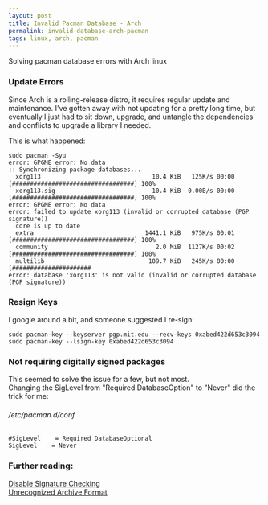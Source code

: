 ```yaml
---
layout: post
title: Invalid Pacman Database - Arch
permalink: invalid-database-arch-pacman
tags: linux, arch, pacman
---
```



<div class="message">
  Solving pacman database errors with Arch linux
</div>

### Update Errors
Since Arch is a rolling-release distro, it requires regular update and maintenance.  I've gotten away with not updating for a pretty long time, but eventually I just had to sit down, upgrade, and untangle the dependencies and conflicts to upgrade a library I needed.  


This is what happened:  

```
sudo pacman -Syu
error: GPGME error: No data
:: Synchronizing package databases...
  xorg113                               10.4 KiB   125K/s 00:00 [##################################] 100%
  xorg113.sig                           10.4 KiB  0.00B/s 00:00 [##################################] 100%
error: GPGME error: No data
error: failed to update xorg113 (invalid or corrupted database (PGP signature))
  core is up to date
  extra                               1441.1 KiB   975K/s 00:01 [##################################] 100%
  community                              2.0 MiB  1127K/s 00:02 [##################################] 100%
  multilib                             109.7 KiB   245K/s 00:00 [######################
error: database 'xorg113' is not valid (invalid or corrupted database (PGP signature))
```

### Resign Keys

I google around a bit, and someone suggested I re-sign:

```
sudo pacman-key --keyserver pgp.mit.edu --recv-keys 0xabed422d653c3094
sudo pacman-key --lsign-key 0xabed422d653c3094
```

### Not requiring digitally signed packages

This seemed to solve the issue for a few, but not most.  
Changing the SigLevel from "Required DatabaseOption" to "Never" did the trick for me:

###### /etc/pacman.d/conf
```
#SigLevel    = Required DatabaseOptional
SigLevel    = Never
```

### Further reading:  
[Disable Signature Checking](https://wiki.archlinux.org/index.php/Pacman-key#Disabling_signature_checking)  
[Unrecognized Archive Format](https://bbs.archlinux.org/viewtopic.php?id=13531k0)  





